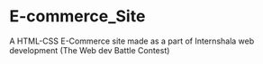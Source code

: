 # E-commerce_Site
 A HTML-CSS E-Commerce site made as a part of Internshala web development (The Web dev Battle Contest)
